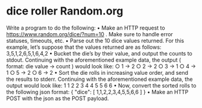 # dice roller Random.org

Write a program to do the following:
•	Make an HTTP request to https://www.random.org/dice/?num=10 . Make sure to handle error statuses, timeouts, etc.
•	Parse out the 10 dice values returned. For this example, let’s suppose that the values returned are as follows: 3,5,1,2,6,5,1,6,4,2
•	Bucket the die’s by their value, and output the counts to stdout. Continuing with the aforementioned example data, the output ( format: die value -> count ) would look like:
○ 1 -> 2 ○ 2 -> 2 ○ 3 -> 1 ○ 4 -> 1 ○ 5 -> 2 ○ 6 -> 2
•	Sort the die rolls in increasing value order, and send the results to stderr. Continuing with the aforementioned example data, the output would look like:
1	1 2 2 3 4 4 5 5 6 6
•	Now, convert the sorted rolls to the following json format: { "dice": [ 1,1,2,2,3,4,5,5,6,6 ] }
•	Make an HTTP POST with the json as the POST payload.
